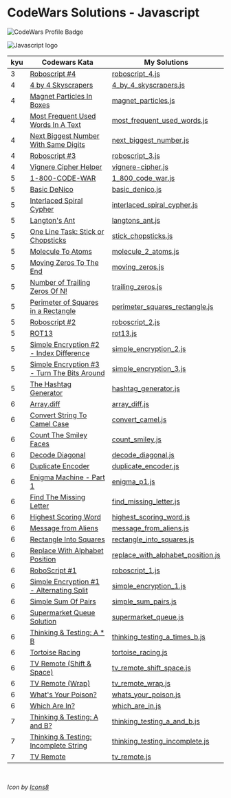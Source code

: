 # CodeWars Solutions - Javascript

![CodeWars Profile Badge](https://www.codewars.com/users/domwake/badges/large)

![Javascript logo](https://img.icons8.com/color/48/000000/javascript.png) 

| kyu | Codewars Kata | My Solutions |
| --- | --- | --- |
| 3 | [Roboscript #4](https://www.codewars.com/kata/594b898169c1d644f900002e) | [roboscript_4.js](/src/javascript/4kyu/roboscript_4.js) |
| 4 | [4 by 4 Skyscrapers](https://www.codewars.com/kata/5671d975d81d6c1c87000022) | [4_by_4_skyscrapers.js](/src/javascript/4kyu/4_by_4_skyscrapers.js) |
| 4 | [Magnet Particles In Boxes](https://www.codewars.com/kata/56c04261c3fcf33f2d000534) | [magnet_particles.js](/src/javascript/4kyu/magnet_particles.js) |
| 4 | [Most Frequent Used Words In A Text](https://www.codewars.com/kata/51e056fe544cf36c410000fb) | [most_frequent_used_words.js](/src/javascript/4kyu/most_frequent_used_words.js) |
| 4 | [Next Biggest Number With Same Digits](https://www.codewars.com/kata/55983863da40caa2c900004e) | [next_biggest_number.js](/src/javascript/4kyu/next_biggest_number.js) |
| 4 | [Roboscript #3](https://www.codewars.com/kata/58738d518ec3b4bf95000192) | [roboscript_3.js](/src/javascript/4kyu/roboscript_3.js) |
| 4 | [Vignere Cipher Helper](https://www.codewars.com/kata/52d1bd3694d26f8d6e0000d3) | [vignere-cipher.js](/src/javascript/4kyu/vignere-cipher.js) |
| 5 | [1-800-CODE-WAR](https://www.codewars.com/kata/5a3267b2ee1aaead3d000037) | [1_800_code_war.js](/src/javascript/5kyu/1_800_code_war.js) |
| 5 | [Basic DeNico](https://www.codewars.com/kata/596f610441372ee0de00006e) | [basic_denico.js](/src/javascript/5kyu/basic_denico.js) |
| 5 | [Interlaced Spiral Cypher](https://www.codewars.com/kata/5a24a35a837545ab04001614) | [interlaced_spiral_cypher.js](/src/javascript/5kyu/interlaced_spiral_cypher.js) |
| 5 | [Langton's Ant](https://www.codewars.com/kata/58e6996019af2cff71000081) | [langtons_ant.js](/src/javascript/5kyu/langtons_ant.js) |
| 5 | [One Line Task: Stick or Chopsticks](https://www.codewars.com/kata/58fdada9b4f81a844f0000cb) | [stick_chopsticks.js](/src/javascript/5kyu/stick_chopsticks.js) |
| 5 | [Molecule To Atoms](https://www.codewars.com/kata/52f831fa9d332c6591000511) | [molecule_2_atoms.js](/src/javascript/5kyu/molecule_2_atoms.js) |
| 5 | [Moving Zeros To The End](https://www.codewars.com/kata/52597aa56021e91c93000cb0) | [moving_zeros.js](/src/javascript/5kyu/moving_zeros.js) |
| 5 | [Number of Trailing Zeros Of N!](https://www.codewars.com/kata/52f787eb172a8b4ae1000a34) | [trailing_zeros.js](/src/javascript/5kyu/trailing_zeros.js) |
| 5 | [Perimeter of Squares in a Rectangle](https://www.codewars.com/kata/559a28007caad2ac4e000083) | [perimeter_squares_rectangle.js](/src/javascript/5kyu/perimeter_squares_rectangle.js) |
| 5 | [Roboscript #2](https://www.codewars.com/kata/5870fa11aa0428da750000da) | [roboscript_2.js](/src/javascript/5kyu/roboscript_2.js) |
| 5 | [ROT13](https://www.codewars.com/kata/52223df9e8f98c7aa7000062) | [rot13.js](/src/javascript/5kyu/rot13.js) |
| 5 | [Simple Encryption #2 - Index Difference](https://www.codewars.com/kata/5782b5ad202c0ef42f0012cb) | [simple_encryption_2.js](/src/javascript/5kyu/simple_encryption_2.js) |
| 5 | [Simple Encryption #3 - Turn The Bits Around](https://www.codewars.com/kata/57d0329442e44e65e8000bb5) | [simple_encryption_3.js](/src/javascript/5kyu/simple_encryption_3.js) |
| 5 | [The Hashtag Generator](https://www.codewars.com/kata/52449b062fb80683ec000024) | [hashtag_generator.js](/src/javascript/5kyu/hashtag_generator.js) |
| 6 | [Array.diff](https://www.codewars.com/kata/523f5d21c841566fde000009) | [array_diff.js](/src/javascript/6kyu/array_diff.js) |
| 6 | [Convert String To Camel Case](https://www.codewars.com/kata/517abf86da9663f1d2000003) | [convert_camel.js](/src/javascript/6kyu/convert_camel.js) |
| 6 | [Count The Smiley Faces](https://www.codewars.com/kata/583203e6eb35d7980400002a) | [count_smiley.js](/src/javascript/6kyu/count_smiley.js) |
| 6 | [Decode Diagonal](https://www.codewars.com/kata/55af0d33f9b829d0a800008d) | [decode_diagonal.js](/src/javascript/6kyu/decode_diagonal.js) |
| 6 | [Duplicate Encoder](https://www.codewars.com/kata/54b42f9314d9229fd6000d9c) | [duplicate_encoder.js](/src/javascript/6kyu/duplicate_encoder.js) |
| 6 | [Enigma Machine - Part 1](https://www.codewars.com/kata/5523b97ac8f5025c45000900) | [enigma_p1.js](/src/javascript/6kyu/enigma_p1.js) |
| 6 | [Find The Missing Letter](https://www.codewars.com/kata/5839edaa6754d6fec10000a2) | [find_missing_letter.js](/src/javascript/6kyu/find_missing_letter.js) |
| 6 | [Highest Scoring Word](https://www.codewars.com/kata/57eb8fcdf670e99d9b000272) | [highest_scoring_word.js](/src/javascript/6kyu/highest_scoring_word.js) |
| 6 | [Message from Aliens](https://www.codewars.com/kata/598980a41e55117d93000015) | [message_from_aliens.js](/src/javascript/6kyu/message_from_aliens.js) |
| 6 | [Rectangle Into Squares](https://www.codewars.com/kata/55466989aeecab5aac00003e) | [rectangle_into_squares.js](/src/javascript/6kyu/rectangle_into_squares.js) |
| 6 | [Replace With Alphabet Position](https://www.codewars.com/kata/546f922b54af40e1e90001da) | [replace_with_alphabet_position.js](/src/javascript/6kyu/replace_with_alphabet_position.js) |
| 6 | [RoboScript #1](https://www.codewars.com/kata/58708934a44cfccca60000c4) | [roboscript_1.js](/src/javascript/6kyu/roboscript_1.js) |
| 6 | [Simple Encryption #1 - Alternating Split](https://www.codewars.com/kata/57814d79a56c88e3e0000786) | [simple_encryption_1.js](/src/javascript/6kyu/simple_encryption_1.js) |
| 6 | [Simple Sum Of Pairs](https://www.codewars.com/kata/5bc027fccd4ec86c840000b7) | [simple_sum_pairs.js](/src/javascript/6kyu/simple_sum_pairs.js) |
| 6 | [Supermarket Queue Solution](https://www.codewars.com/kata/57b06f90e298a7b53d000a86) | [supermarket_queue.js](/src/javascript/6kyu/supermarket_queue.js) |
| 6 | [Thinking & Testing: A * B](https://www.codewars.com/kata/5a90c9ecb171012b47000077) | [thinking_testing_a_times_b.js](/src/javascript/6kyu/thinking_testing_a_times_b.js) |
| 6 | [Tortoise Racing](https://www.codewars.com/kata/55e2adece53b4cdcb900006c) | [tortoise_racing.js](/src/javascript/6kyu/tortoise_racing.js) |
| 6 | [TV Remote (Shift & Space)](https://www.codewars.com/kata/5b277e94b6989dd1d9000009) | [tv_remote_shift_space.js](/src/javascript/6kyu/tv_remote_shift_space.js) |
| 6 | [TV Remote (Wrap)](https://www.codewars.com/kata/5b2c2c95b6989da552000120) | [tv_remote_wrap.js](/src/javascript/6kyu/tv_remote_wrap.js) |
| 6 | [What's Your Poison?](https://www.codewars.com/kata/58c47a95e4eb57a5b9000094) | [whats_your_poison.js](/src/javascript/6kyu/whats_your_poison.js) |
| 6 | [Which Are In?](https://www.codewars.com/kata/550554fd08b86f84fe000a58) | [which_are_in.js](/src/javascript/6kyu/which_are_in.js) |
| 7 | [Thinking & Testing: A and B?](https://www.codewars.com/kata/56d904db9963e9cf5000037d) | [thinking_testing_a_and_b.js](/src/javascript/7kyu/thinking_testing_a_and_b.js) |
| 7 | [Thinking & Testing: Incomplete String](https://www.codewars.com/kata/56d9292cc11bcc3629000533) | [thinking_testing_incomplete.js](/src/javascript/7kyu/thinking_testing_incomplete.js) |
| 7 | [TV Remote](https://www.codewars.com/kata/5a5032f4fd56cb958e00007a) | [tv_remote.js](/src/javascript/7kyu/tv_remote.js) |

<br />

*Icon by [Icons8](https://icons8.com/icon/108784/javascript)*
